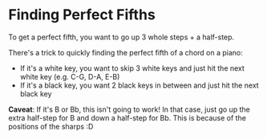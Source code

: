 # Finding Perfect Fifths

To get a perfect fifth, you want to go up 3 whole steps + a half-step.

There's a trick to quickly finding the perfect fifth of a chord on a piano:
- If it's a white key, you want to skip 3 white keys and just hit the next white key (e.g. C-G, D-A, E-B)
- If it's a black key, you want 2 black keys in between and just hit the next black key

**Caveat**: If it's B or Bb, this isn't going to work! In that case, just go up the extra half-step for B and down a half-step for Bb. This is because of the positions of the sharps :D

